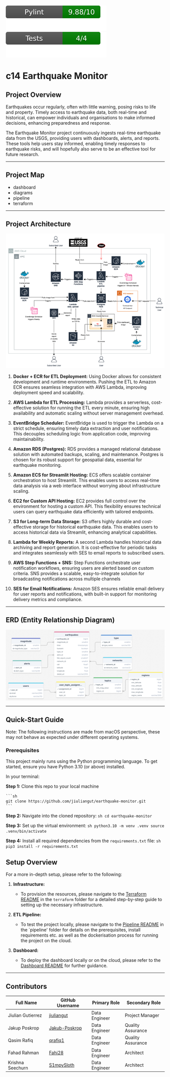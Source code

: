 ![Pylint Score](.github/badges/pylint.svg)
![Pytest Score](.github/badges/test.svg)

# c14 Earthquake Monitor

## Project Overview

Earthquakes occur regularly, often with little warning, posing risks to life and property. Timely access to earthquake data, both real-time and historical, can empower individuals and organisations to make informed decisions, enhancing preparedness and response.

The Earthquake Monitor project continuously ingests real-time earthquake data from the USGS, providing users with dashboards, alerts, and reports. These tools help users stay informed, enabling timely responses to earthquake risks, and will hopefully also serve to be an effective tool for future research.

---

## Project Map

- dashboard
- diagrams
- pipeline
- terraform

---

## Project Architecture

![Architecture Diagram](diagrams/architecture.png)

1. **Docker + ECR for ETL Deployment:**
Using Docker allows for consistent development and runtime environments. Pushing the ETL to Amazon ECR ensures seamless integration with AWS Lambda, improving deployment speed and scalability.

2. **AWS Lambda for ETL Processing:**
Lambda provides a serverless, cost-effective solution for running the ETL every minute, ensuring high availability and automatic scaling without server management overhead.

3. **EventBridge Scheduler:**
EventBridge is used to trigger the Lambda on a strict schedule, ensuring timely data extraction and user notifications. This decouples scheduling logic from application code, improving maintainability.

4. **Amazon RDS (Postgres):**
RDS provides a managed relational database solution with automated backups, scaling, and maintenance. Postgres is chosen for its robust support for geospatial data, essential for earthquake monitoring.

5. **Amazon ECS for Streamlit Hosting:**
ECS offers scalable container orchestration to host Streamlit. This enables users to access real-time data analysis via a web interface without worrying about infrastructure scaling.

6. **EC2 for Custom API Hosting:**
EC2 provides full control over the environment for hosting a custom API. This flexibility ensures technical users can query earthquake data efficiently with tailored endpoints.

7. **S3 for Long-term Data Storage:**
S3 offers highly durable and cost-effective storage for historical earthquake data. This enables users to access historical data via Streamlit, enhancing analytical capabilities.

8. **Lambda for Weekly Reports:**
A second Lambda handles historical data archiving and report generation. It is cost-effective for periodic tasks and integrates seamlessly with SES to email reports to subscribed users.

9. **AWS Step Functions + SNS:**
Step Functions orchestrate user notification workflows, ensuring users are alerted based on custom criteria. SNS provides a scalable, easy-to-integrate solution for broadcasting notifications across multiple channels

10. **SES for Email Notifications:**
Amazon SES ensures reliable email delivery for user reports and notifications, with built-in support for monitoring delivery metrics and compliance.

---

## ERD (Entity Relationship Diagram)

![ERD Diagram](diagrams/erd.png)

---

## Quick-Start Guide

Note: The following instructions are made from macOS perspective, these may not behave as expected under different operating systems. 

### Prerequisites

This project mainly runs using the Python programming language. To get started, ensure you have Python 3.10 (or above) installed.

In your terminal:

**Step 1:** Clone this repo to your local machine

    ```sh
    git clone https://github.com/jiuliangut/earthquake-monitor.git
    ```

**Step 2:** Navigate into the cloned repository:
    ```sh
    cd earthquake-monitor
    ```

**Step 3:** Set up the virtual environment:
    ```sh
    python3.10 -m venv .venv
    source .venv/bin/activate
    ```

**Step 4:** Install all required dependencies from the `requirements.txt` file:
    ```sh
    pip3 install -r requirements.txt
    ```

## Setup Overview

For a more in-depth setup, please refer to the following:

1. **Infrastructure:**
   - To provision the resources, please navigate to the [Terraform README](./terraform/README.md) in the `terraform` folder for a detailed step-by-step guide to setting up the necessary infrastructure. 

2. **ETL Pipeline:**
   - To test the project locally, please navigate to the [Pipeline README](./pipeline/README.md) in the `pipeline' folder for details on the prerequisites, install requirements etc. as well as the dockerisation process for running the project on the cloud. 

3. **Dashboard:**
   - To deploy the dashboard locally or on the cloud, please refer to the [Dashboard README](./dashboard/README.md) for further guidance.

---

## Contributors

| Full Name          | GitHub Username                                           | Primary Role  | Secondary Role       |
|--------------------|-----------------------------------------------------------|---------------|----------------------|
| Jiulian Gutierrez  | [jiuliangut](https://github.com/jiuliangut)               | Data Engineer | Project Manager      |
| Jakup Poskrop      | [Jakub-Poskrop](https://github.com/Jakub-Poskrop)         | Data Engineer | Quality Assurance    |
| Qasim Rafiq        | [qrafiq1](https://github.com/qrafiq1)                     | Data Engineer | Quality Assurance    |
| Fahad Rahman       | [Fahi28](https://github.com/Fahi28)                       | Data Engineer | Architect            |
| Krishna Seechurn   | [S1mpySloth](https://github.com/S1mpySloth)               | Data Engineer | Architect            |
